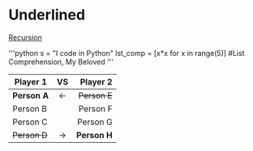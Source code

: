 Underlined
==========

[Recursion](https://ShackWoods.github.io)

'''python
s = "I code in Python"
lst_comp = [x*x for x in range(5)]
#List Comprehension, My Beloved
'''

| Player 1 | VS | Player 2 |
|---|:---:|---:|
| **Person A** | <- | ~~Person E~~ |
| Person B |  | Person F |
| Person C |  | Person G |
| ~~Person D~~ | -> | **Person H** |
